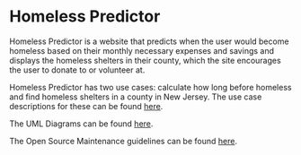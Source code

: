# Homeless Predictor

Homeless Predictor is a website that predicts when the user would become homeless based on their monthly necessary expenses and savings and displays the homeless shelters in their county, which the site encourages the user to donate to or volunteer at.

Homeless Predictor has two use cases: calculate how long before homeless and find homeless shelters in a county in New Jersey. The use case descriptions for these can be found [here](docs/Use_Case_Descriptions.pdf).

The UML Diagrams can be found [here](docs/UML_Diagrams.pdf).

The Open Source Maintenance guidelines can be found [here](docs/open_source.md).
